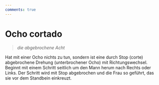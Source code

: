 ```yaml
---
comments: true
---
```

# Ocho cortado

> *die abgebrochene Acht*

Hat mit einer Ocho nichts zu tun, sondern ist eine durch Stop (corte) abgebrochene Drehung (unterbrochener Ocho) mit Richtungswechsel. Beginnt mit einem Schritt seitlich um den Mann herum nach Rechts oder Links. Der Schritt wird mit Stop abgebrochen und die Frau so geführt, das sie vor dem Standbein einkreuzt.
